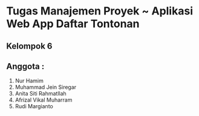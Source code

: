 # Tugas Manajemen Proyek ~ Aplikasi Web App Daftar Tontonan
## Kelompok 6
## Anggota :
1. Nur Hamim
2. Muhammad Jein Siregar
3. Anita Siti Rahmatllah
4. Afrizal Vikal Muharram
5. Rudi Margianto
